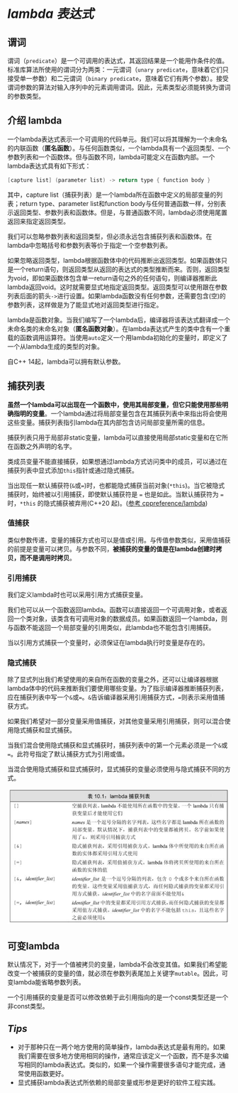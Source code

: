 # ***lambda 表达式***

## 谓词

谓词（``predicate``）是一个可调用的表达式，其返回结果是一个能用作条件的值。标准库算法所使用的谓词分为两类：一元谓词（``unary predicate``，意味着它们只接受单一参数）和二元谓词（``binary predicate``，意味着它们有两个参数）。接受谓词参数的算法对输入序列中的元素调用谓词。因此，元素类型必须能转换为谓词的参数类型。

## 介绍 lambda

一个lambda表达式表示一个可调用的代码单元。我们可以将其理解为一个未命名的内联函数（**匿名函数**）。与任何函数类似，一个lambda具有一个返回类型、一个参数列表和一个函数体。但与函数不同，lambda可能定义在函数内部。一个lambda表达式具有如下形式：

```c++
[capture list] (parameter list) -> return type { function body }
```

其中，capture list（捕获列表）是一个lambda所在函数中定义的局部变量的列表；return type、parameter list和function body与任何普通函数一样，分别表示返回类型、参数列表和函数体。但是，与普通函数不同，lambda必须使用尾置返回来指定返回类型。 

我们可以忽略参数列表和返回类型，但必须永远包含捕获列表和函数体。在lambda中忽略括号和参数列表等价于指定一个空参数列表。

如果忽略返回类型，lambda根据函数体中的代码推断出返回类型。如果函数体只是一个return语句，则返回类型从返回的表达式的类型推断而来。否则，返回类型为void，即如果函数体包含单一return语句之外的任何语句，则编译器推断此lambda返回void。这时就需要显式地指定返回类型。返回类型可以使用跟在参数列表后面的箭头`->`进行设置。如果lambda函数没有任何参数，还需要包含(空)的参数列表，这样做是为了能显式地对返回类型进行指定。

lambda是函数对象。当我们编写了一个lambda后，编译器将该表达式翻译成一个未命名类的未命名对象（**匿名函数对象**）。在lambda表达式产生的类中含有一个重载的函数调用运算符。当使用`auto`定义一个用lambda初始化的变量时，即定义了一个从lambda生成的类型的对象。

自C++ 14起，lambda可以拥有默认参数。

## 捕获列表

**虽然一个lambda可以出现在一个函数中，使用其局部变量，但它只能使用那些明确指明的变量**。一个lambda通过将局部变量包含在其捕获列表中来指出将会使用这些变量。捕获列表指引lambda在其内部包含访问局部变量所需的信息。

捕获列表只用于局部非static变量，lambda可以直接使用局部static变量和在它所在函数之外声明的名字。

类成员变量不能直接捕获，如果想通过lambda方式访问类中的成员，可以通过在捕获列表中显式添加`this`指针或通过隐式捕获。

当出现任一默认捕获符(`&`或`=`)时，也都能隐式捕获当前对象(`*this`)。当它被隐式捕获时，始终被以引用捕获，即使默认捕获符是 `=` 也是如此。当默认捕获符为 `=` 时，`*this` 的隐式捕获被弃用(C++20 起)。([参考 cppreference/lambda](https://en.cppreference.com/w/cpp/language/lambda))

### 值捕获

类似参数传递，变量的捕获方式也可以是值或引用。与传值参数类似，采用值捕获的前提是变量可以拷贝。与参数不同，**被捕获的变量的值是在lambda创建时拷贝，而不是调用时拷贝**。

### 引用捕获

我们定义lambda时也可以采用引用方式捕获变量。

我们也可以从一个函数返回lambda。函数可以直接返回一个可调用对象，或者返回一个类对象，该类含有可调用对象的数据成员。如果函数返回一个lambda，则与函数不能返回一个局部变量的引用类似，此lambda也不能包含引用捕获。

当以引用方式捕获一个变量时，必须保证在lambda执行时变量是存在的。

### 隐式捕获

除了显式列出我们希望使用的来自所在函数的变量之外，还可以让编译器根据lambda体中的代码来推断我们要使用哪些变量。为了指示编译器推断捕获列表，应在捕获列表中写一个`&`或`=`。`&`告诉编译器采用引用捕获方式，`=`则表示采用值捕获方式。

如果我们希望对一部分变量采用值捕获，对其他变量采用引用捕获，则可以混合使用隐式捕获和显式捕获。

当我们混合使用隐式捕获和显式捕获时，捕获列表中的第一个元素必须是一个`&`或`=`。此符号指定了默认捕获方式为引用或值。

当混合使用隐式捕获和显式捕获时，显式捕获的变量必须使用与隐式捕获不同的方式。

![](https://github.com/ltimaginea/Cpp-Primer/blob/main/CppPrimer/Images/Chapter10/Ch10_01_lambdaCaptureList.jpg)

## 可变lambda

默认情况下，对于一个值被拷贝的变量，lambda不会改变其值。如果我们希望能改变一个被捕获的变量的值，就必须在参数列表尾加上关键字`mutable`。因此，可变lambda能省略参数列表。

一个引用捕获的变量是否可以修改依赖于此引用指向的是一个const类型还是一个非const类型。

## ***Tips***

- 对于那种只在一两个地方使用的简单操作，lambda表达式是最有用的。如果我们需要在很多地方使用相同的操作，通常应该定义一个函数，而不是多次编写相同的lambda表达式。类似的，如果一个操作需要很多语句才能完成，通常使用函数更好。
- 显式捕获lambda表达式所依赖的局部变量或形参是更好的软件工程实践。
